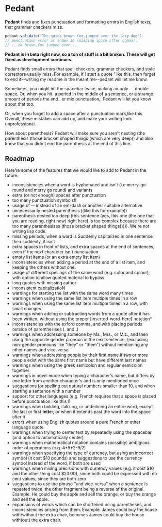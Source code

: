 # Pedant

**Pedant** finds and fixes punctuation and formatting errors in English texts, that grammar checkers miss.

```javascript
pedant.validate('The quick brown fox,jumped over the lazy dog')
// punctuation error at index 16 (missing space after comma):
// ...ck brown,fox jumped over...
```

**Pedant is in beta right now, so a ton of stuff is a bit broken. These will get fixed as development continues.**

Pedant finds small errors that spell checkers, grammar checkers, and style correctors usually miss. For example, if I start a quote "like this, then forget to end it--writing my readme in the meantime--pedant will let me know.

Sometimes, you might hit the spacebar  twice, making an ugly `  ` double space. Or, when you hit. a period in the middle of a sentence, or a strange amount of periods the end.. or mix punctuation,. Pedant will let you know about that too.

Or, when you forget to add a space after a punctuation mark,like this. Overall, these mistakes can add up, and make your writing look unprofessional.

How about parenthesis? Pedant will make sure you aren't nesting (the parenthesis (those bracket shaped things (which are very deep)) and also know that you didn't end the parenthesis at the end of this line.

## Roadmap

Here're some of the features that we would like to add to Pedant in the future:
- inconsistencies when a word is hyphenated and isn't (i.e merry-go-round and merry go round) and variants
- extra (or not enough) spaces after punctuation
- too many punctuation symbols!!!
- usage of -- instead of an em-dash or another suitable alternative
- unnecessarily nested parenthesis ((like this for example))
- parenthesis nested too deep (this sentence (yes, this one (the one that you are reading, right now) right here) is too  complex because there are too many parenthesises (those bracket shaped things))))). We're not writing lisp code.
- missing periods, when a word is Suddenly capitalized in one sentence then suddenly, it isn't
- extra spaces in front of lists, and extra spaces at the end of sentences, even if the next character isn't punctuation
- empty list items (or an extra empty list item)
- inconsistencies when adding a period at the end of a list item, and keeping the others without one.
- usage of different spellings of the same word (e.g. color and colour), with option to allow quoted material to bypass
- long quotes with missing author
- inconsistent capitalizatioN
- warnings for starting the list with the same word many times
- warnings when using the same list item multiple times in a row
- warnings when using the same list item multiple times in a row, with small changes
- warnings when adding or subtracting words from a quote after it has been written, without using the proper [inserted-word-here] notation*
- inconsistencies with the oxford comma, and with placing periods outside of parenthesises ). and .)
- warnings when addressing someone by Ms., Mrs., or Miz., and then using the opposite gender pronoun in the next sentence, (excluding non-gender pronouns like "they" or "them") without mentioning any other names and vice-versa
- warnings when addressing people by their first name if two or more people exist with the same first name but have different last names
- warnings when using the greek semicolon and regular semicolon together
- warnings in novel mode when typing a character's name, but differs by one letter from another character's and is only mentioned once
- suggestions for spelling out natural numbers smaller than 10, and when starting a sentence with a number
- support for other languages (e.g. French requires that a space is placed before punctuation like this !)
- warnings when bolding, italizing, or underlining an entire word, except the last or first **lette**r, or when it extends past the word into the space after it
- errors when using English quotes around a pure French or other language quote
- warnings when trying to center text by repeatedly using the spacebar (and option to automatically center)
- warnings when mathematical notation contains (possibly) ambigious order of operations (e.g. 4*5+2-9/2)
- warnings when specifying the type of currency, but using an incorrect symbol (it cost $10 pounds) and suggestions to use the currency symbol instead of the word, if both are used
- warnings when mixing precisions with currency values (e.g. it cost $10 and the other thing cost $20.00), since both could be expressed with no cent values, since they are both zero
- suggestions to use the phrase "and vice-versa" when a sentence is repeated twice, the other fragment being a reverse of the original. Example: He could buy the apple and sell the orange, or buy the orange and sell the apple.
- expansions of words which can be shortened using parentheses, and inconsistencies arising from them. Example: James could buy the house with/without the extra chair, becomes James could buy the house with(out) the extra chair.
